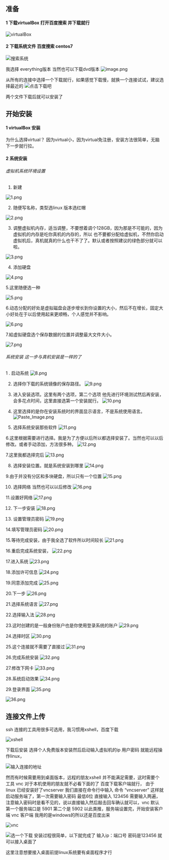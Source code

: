 ## 准备
#### 1 下载virtualBox  打开百度搜索 并下载就行

![virtualBox](http://upload-images.jianshu.io/upload_images/2787821-eadad705ca60b44c.png?imageMogr2/auto-orient/strip%7CimageView2/2/w/1240)

#### 2 下载系统文件 百度搜索 centos7

![搜索系统](http://upload-images.jianshu.io/upload_images/2787821-76be4835ad959bc4.png?imageMogr2/auto-orient/strip%7CimageView2/2/w/1240)

我选择 everything版本 当然也可以下载dvd版本
![image.png](http://upload-images.jianshu.io/upload_images/2787821-55204e44e0271149.png?imageMogr2/auto-orient/strip%7CimageView2/2/w/1240)

从所有的连接中选择一个下载就行，如果感觉下载慢，就换一个连接试试，建议选择最近的
![点击下载吧](http://upload-images.jianshu.io/upload_images/2787821-785b98e0dc26cb11.png?imageMogr2/auto-orient/strip%7CimageView2/2/w/1240)

两个文件下载后就可以安装了

## 开始安装
#### 1 virtualBox 安装
为什么选择virtual？
因为virtual小，因为virtual免注册，安装方法很简单，无脑下一步就行拉。

#### 2 系统安装

######  虚拟机系统环境设置
1. 新建

![1.png](http://upload-images.jianshu.io/upload_images/2787821-d91a65f2aacc8dcb.png?imageMogr2/auto-orient/strip%7CimageView2/2/w/1240)

2. 随便写名称，类型选linux 版本选红帽

![2.png](http://upload-images.jianshu.io/upload_images/2787821-6066d8537b9c6024.png?imageMogr2/auto-orient/strip%7CimageView2/2/w/1240)

3. 调整虚拟机内存，适当调整，不要想着调个128GB，因为那是不可能的，因为虚拟机的内存是吃你真机的内存的，所以 也不要都分配给虚拟机，不然你启动虚拟机后，真机就真的什么也干不了了。默认或者按照建议的绿色部分就可以啦。

![3.png](http://upload-images.jianshu.io/upload_images/2787821-9fa6ebd6b47ed13c.png?imageMogr2/auto-orient/strip%7CimageView2/2/w/1240)

4. 添加硬盘

![4.png](http://upload-images.jianshu.io/upload_images/2787821-6432386d5b2fbc57.png?imageMogr2/auto-orient/strip%7CimageView2/2/w/1240)

5.这里随便选一种

![5.png](http://upload-images.jianshu.io/upload_images/2787821-8bf07a9d571b2736.png?imageMogr2/auto-orient/strip%7CimageView2/2/w/1240)

6.动态分配的好处是虚拟磁盘会逐步增长到你设置的大小，然后不在增长，固定大小好处在于以后使用起来更顺畅，个人感觉并不影响。

![6.png](http://upload-images.jianshu.io/upload_images/2787821-c20fdae28c33590c.png?imageMogr2/auto-orient/strip%7CimageView2/2/w/1240)

7.給虚拟硬盘选个保存数据的位置并调整最大文件大小。

![7.png](http://upload-images.jianshu.io/upload_images/2787821-81de8b6bc4663b38.png?imageMogr2/auto-orient/strip%7CimageView2/2/w/1240)

###### 系统安装 这一步与真机安装是一样的了
1 . 启动系统
![8.png](http://upload-images.jianshu.io/upload_images/2787821-c95cb531f40a51d5.png?imageMogr2/auto-orient/strip%7CimageView2/2/w/1240)

2. 选择你下载的系统镜像的保存路径。
![9.png](http://upload-images.jianshu.io/upload_images/2787821-d3f1e1a4e035ca86.png?imageMogr2/auto-orient/strip%7CimageView2/2/w/1240)

3. 进入安装选项。这里有两个选项，第二个选项 他先进行环境测试然后再安装，会多花点时间，这里直接选第一个安装就行。
![10.png](http://upload-images.jianshu.io/upload_images/2787821-f3a1c890bdf9011a.png?imageMogr2/auto-orient/strip%7CimageView2/2/w/1240)

4. 这里选择的是你在安装系统时的界面显示语言，不是系统使用语言。
![Paste_Image.png](http://upload-images.jianshu.io/upload_images/2787821-41e68d07a21ca092.png?imageMogr2/auto-orient/strip%7CimageView2/2/w/1240)

5. 选择系统安装那些软件
![11.png](http://upload-images.jianshu.io/upload_images/2787821-c9baa4d12edd41e8.png?imageMogr2/auto-orient/strip%7CimageView2/2/w/1240)

6.这里根据需要进行选择。我是为了方便以后所以都选择安装了。当然也可以以后修改。或者手动添加，方法很多种。
![12.png](http://upload-images.jianshu.io/upload_images/2787821-daf70302783168bd.png?imageMogr2/auto-orient/strip%7CimageView2/2/w/1240)

7.这里我都选择完后
![13.png](http://upload-images.jianshu.io/upload_images/2787821-8d6678232b4aead6.png?imageMogr2/auto-orient/strip%7CimageView2/2/w/1240)

8. 选择安装位置。就是系统安装到哪里
![14.png](http://upload-images.jianshu.io/upload_images/2787821-0f77725101bda8ef.png?imageMogr2/auto-orient/strip%7CimageView2/2/w/1240)

9.由于并没有分区和多块硬盘，所以只有一个位置
![15.png](http://upload-images.jianshu.io/upload_images/2787821-80c3831026dd661d.png?imageMogr2/auto-orient/strip%7CimageView2/2/w/1240)

10. 选择网络 当然也可以以后修改
![16.png](http://upload-images.jianshu.io/upload_images/2787821-7d29a22b83f1ef35.png?imageMogr2/auto-orient/strip%7CimageView2/2/w/1240)

11.设置好网络
![17.png](http://upload-images.jianshu.io/upload_images/2787821-712e68bc9671a583.png?imageMogr2/auto-orient/strip%7CimageView2/2/w/1240)

12. 下一步安装
![18.png](http://upload-images.jianshu.io/upload_images/2787821-50ca8550b73f7b3a.png?imageMogr2/auto-orient/strip%7CimageView2/2/w/1240)

13. 设置管理员密码 
![19.png](http://upload-images.jianshu.io/upload_images/2787821-26323f0cfaf18c8c.png?imageMogr2/auto-orient/strip%7CimageView2/2/w/1240)

14.填写管理员密码
![20.png](http://upload-images.jianshu.io/upload_images/2787821-9354a3bd38bdfe3c.png?imageMogr2/auto-orient/strip%7CimageView2/2/w/1240)

15.等待完成安装，由于我全选了软件所以时间较长
![21.png](http://upload-images.jianshu.io/upload_images/2787821-e7ce1f27ee1b88da.png?imageMogr2/auto-orient/strip%7CimageView2/2/w/1240)

16.重启完成系统安装，
![22.png](http://upload-images.jianshu.io/upload_images/2787821-d912ac0053c178e8.png?imageMogr2/auto-orient/strip%7CimageView2/2/w/1240)

17.进入系统
![23.png](http://upload-images.jianshu.io/upload_images/2787821-9a2fe1aad7ce1df5.png?imageMogr2/auto-orient/strip%7CimageView2/2/w/1240)

18.添加许可信息
![24.png](http://upload-images.jianshu.io/upload_images/2787821-1b354733c2312a4e.png?imageMogr2/auto-orient/strip%7CimageView2/2/w/1240)

19.同意添加完成
![25.png](http://upload-images.jianshu.io/upload_images/2787821-b42731c147899971.png?imageMogr2/auto-orient/strip%7CimageView2/2/w/1240)


20.下一步
![26.png](http://upload-images.jianshu.io/upload_images/2787821-c65e6463ef145552.png?imageMogr2/auto-orient/strip%7CimageView2/2/w/1240)

21.选择系统语言
![27.png](http://upload-images.jianshu.io/upload_images/2787821-dc712e0abef2eeff.png?imageMogr2/auto-orient/strip%7CimageView2/2/w/1240)

22.选择输入法
![28.png](http://upload-images.jianshu.io/upload_images/2787821-0670cbbe04971e6b.png?imageMogr2/auto-orient/strip%7CimageView2/2/w/1240)

23.这时创建的是一般身份账户也是你使用登录系统的账户
![29.png](http://upload-images.jianshu.io/upload_images/2787821-337d4e10eef05c35.png?imageMogr2/auto-orient/strip%7CimageView2/2/w/1240)

24.选择时区
![30.png](http://upload-images.jianshu.io/upload_images/2787821-72e184c0cb310cf2.png?imageMogr2/auto-orient/strip%7CimageView2/2/w/1240)

25.这个连接就不需要了直接过
![31.png](http://upload-images.jianshu.io/upload_images/2787821-5d31879e59d48f23.png?imageMogr2/auto-orient/strip%7CimageView2/2/w/1240)

26.完成系统安装
![32.png](http://upload-images.jianshu.io/upload_images/2787821-30dff2f95bf5f59d.png?imageMogr2/auto-orient/strip%7CimageView2/2/w/1240)

27.修改下网卡
![33.png](http://upload-images.jianshu.io/upload_images/2787821-6dab55fbc4ec73e9.png?imageMogr2/auto-orient/strip%7CimageView2/2/w/1240)

28.系统启动效果
![34.png](http://upload-images.jianshu.io/upload_images/2787821-fe1ac635790c6ad9.png?imageMogr2/auto-orient/strip%7CimageView2/2/w/1240)

29.登录界面
![35.png](http://upload-images.jianshu.io/upload_images/2787821-50307fe3c7db98fe.png?imageMogr2/auto-orient/strip%7CimageView2/2/w/1240)


![36.png](http://upload-images.jianshu.io/upload_images/2787821-e0783af28effe201.png?imageMogr2/auto-orient/strip%7CimageView2/2/w/1240)


## 连接文件上传
ssh 连接的工具用很多可选用，我习惯用xshell，百度下载


![xshell](http://upload-images.jianshu.io/upload_images/2787821-452a426129d5c2a7.png?imageMogr2/auto-orient/strip%7CimageView2/2/w/1240)

下载后安装 选择个人免费版本安装然后启动输入虚拟机的ip 用户密码 就能远程操作linux，

![输入连接的地址](http://upload-images.jianshu.io/upload_images/2787821-2876a35078d13aee.png?imageMogr2/auto-orient/strip%7CimageView2/2/w/1240)

然而有时候需要用到桌面版本，远程的朋友xshell 并不能满足需要，这时需要个工具  vnc 
对于本机使用的朋友就不必看下面的了
百度下载客户端就行，
由于linux 已经安装好了vncserver 我们直接在命令行中输入 命令 “vncserver” 这样就启动服务端了，第一次需要输入密码 最低6位 直接输入 123456 需要输入两遍，注意输入密码时是看不见的，说以直接输入然后敲击回车确认就可以，vnc 默认第一个服务端口是 5901 第二个是 5902 以此类推，服务端设置完，开始安装客户端
vnc 客户端 我用的是windows的所以还是百度出来

![vnc](http://upload-images.jianshu.io/upload_images/2787821-edbf4ff613ff6d92.png?imageMogr2/auto-orient/strip%7CimageView2/2/w/1240)


![选一个下载](http://upload-images.jianshu.io/upload_images/2787821-85279f967f428513.png?imageMogr2/auto-orient/strip%7CimageView2/2/w/1240)
安装过程很简单，以下就完成了
输入ip：端口号 密码是123456
就可以接入桌面了

这里注意想要接入桌面前提linux系统要有桌面程序才行
